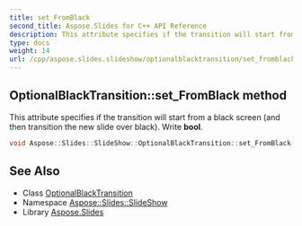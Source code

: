 ```yaml
---
title: set_FromBlack
second_title: Aspose.Slides for C++ API Reference
description: This attribute specifies if the transition will start from a black screen (and then transition the new slide over black). Write bool.
type: docs
weight: 14
url: /cpp/aspose.slides.slideshow/optionalblacktransition/set_fromblack/
---
```

## OptionalBlackTransition::set_FromBlack method


This attribute specifies if the transition will start from a black screen (and then transition the new slide over black). Write **bool**.

```cpp
void Aspose::Slides::SlideShow::OptionalBlackTransition::set_FromBlack(bool value) override
```

## See Also

* Class [OptionalBlackTransition](../)
* Namespace [Aspose::Slides::SlideShow](../../)
* Library [Aspose.Slides](../../../)
